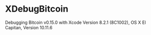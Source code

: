 # XDebugBitcoin

Debugging Bitcoin v0.15.0 with Xcode Version 8.2.1 (8C1002), OS X El Capitan, Version 10.11.6

